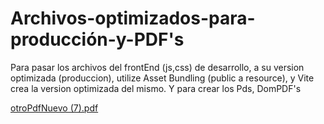 # Archivos-optimizados-para-producción-y-PDF's
 Para pasar los archivos del frontEnd  (js,css) de desarrollo, a su version optimizada (produccion), utilize Asset Bundling (public a resource), y Vite crea la version optimizada del mismo.   Y para crear los Pds, DomPDF's


[otroPdfNuevo (7).pdf](https://github.com/juanlti/BundlingWithViteExample/files/12718624/otroPdfNuevo.7.pdf)

